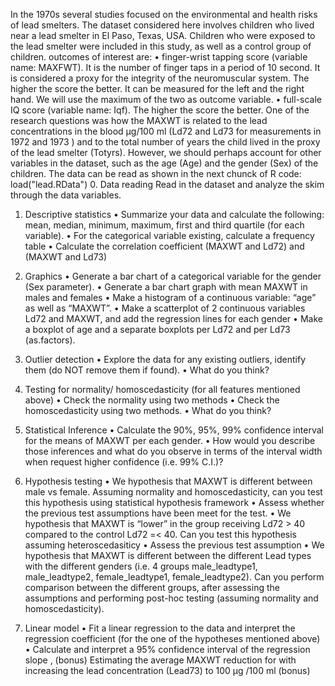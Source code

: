 In the 1970s several studies focused on the environmental and health risks of lead smelters. The dataset considered here involves children who lived near a lead smelter in El Paso, Texas, USA. Children who were exposed to the lead smelter were included in this study, as well as a control group of children. outcomes of interest are:
•	finger-wrist tapping score (variable name: MAXFWT). It is the number of finger taps in a period of 10 second. It is considered a proxy for the integrity of the neuromuscular system. The higher the score the better. It can be measured for the left and the right hand. We will use the maximum of the two as outcome variable.
•	full-scale IQ score (variable name: Iqf). The higher the score the better.
One of the research questions was how the MAXWT is related to the lead concentrations in the blood μg/100 ml (Ld72 and Ld73 for measurements in 1972 and 1973 ) and to the total number of years the child lived in the proxy of the lead smelter (Totyrs). However, we should perhaps account for other variables in the dataset, such as the age (Age) and the gender (Sex) of the children. The data can be read as shown in the next chunck of R code: load("lead.RData")
0.	Data reading
Read in the dataset and analyze the skim through the data variables.
1.	Descriptive statistics
•	Summarize your data and calculate the following: mean, median, minimum, maximum, first and third quartile (for each variable). 
•	For the categorical variable existing, calculate a frequency table 
•	Calculate the correlation coefficient (MAXWT and Ld72) and (MAXWT and Ld73)

2.	Graphics
•	Generate a bar chart of a categorical variable for the gender (Sex parameter).
•	Generate a bar chart graph with mean MAXWT in  males and females 
•	Make a histogram of a continuous variable: “age” as well as “MAXWT”.
•	Make a scatterplot of 2 continuous variables Ld72 and MAXWT, and add the regression lines for each gender
•	Make a boxplot of age  and a separate boxplots per Ld72 and per Ld73 (as.factors). 

3.	Outlier detection
•	Explore the data for any existing outliers, identify them (do NOT remove them if found).
•	What do you think?

4.	Testing for normality/ homoscedasticity (for all features mentioned above)
•	Check the normality using two methods
•	Check the homoscedasticity using two methods. 
•	What do you think?

5.	Statistical Inference
•	Calculate the 90%, 95%, 99% confidence interval for the means of MAXWT per each gender.
•	How would you describe those inferences and what do you observe in terms of the interval width when request higher confidence (i.e. 99% C.I.)?

6.	Hypothesis testing
•	We hypothesis that MAXWT is different between male vs female. Assuming normality and homoscedasticity, can you test this hypothesis using statistical hypothesis framework
•	Assess whether the previous test assumptions have been meet for the test.
•	We hypothesis that MAXWT is “lower” in the group receiving Ld72 > 40  compared to the control Ld72 =< 40. Can you test this hypothesis assuming heteroscedasiticy 
•	Assess the previous test assumption
•	We hypothesis that MAXWT is different between the different Lead types with the different genders  (i.e. 4 groups male_leadtype1, male_leadtype2, female_leadtype1, female_leadtype2). Can you perform comparison between the different groups, after assessing the assumptions and performing post-hoc testing (assuming normality and homoscedasticity).
7.	Linear model
•	Fit a linear regression to the data and interpret the regression coefficient (for the one of the hypotheses mentioned above)
•	Calculate and interpret a 95% confidence interval of the regression slope , (bonus)
Estimating the average MAXWT reduction for with increasing the lead concentration (Lead73) to 100 μg /100 ml (bonus)
